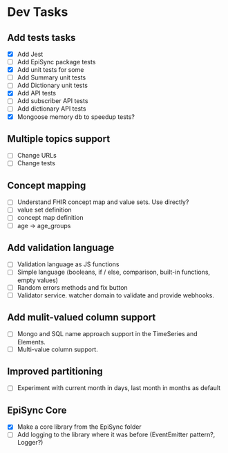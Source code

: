 # Dev Tasks

## Add tests tasks

* [x] Add Jest
* [ ] Add EpiSync package tests
* [x] Add unit tests for some
* [ ] Add Summary unit tests
* [ ] Add Dictionary unit tests
* [x] Add API tests
* [ ] Add subscriber API tests
* [ ] Add dictionary API tests
* [x] Mongoose memory db to speedup tests?

## Multiple topics support

* [ ] Change URLs
* [ ] Change tests

## Concept mapping

* [ ] Understand FHIR concept map and value sets. Use directly?
* [ ] value set definition
* [ ] concept map definition
* [ ] age -> age_groups

## Add validation language

* [ ] Validation language as JS functions
* [ ] Simple language (booleans, if / else, comparison, built-in functions, empty values)
* [ ] Random errors methods and fix button
* [ ] Validator service. watcher domain to validate and provide webhooks.

## Add mulit-valued column support

* [ ] Mongo and SQL name approach support in the TimeSeries and Elements.
* [ ] Multi-value column support.

## Improved partitioning

* [ ] Experiment with current month in days, last month in months as default

## EpiSync Core

* [x] Make a core library from the EpiSync folder
* [ ] Add logging to the library where it was before (EventEmitter pattern?, Logger?)
